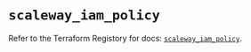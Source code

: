 # `scaleway_iam_policy`

Refer to the Terraform Registory for docs: [`scaleway_iam_policy`](https://www.terraform.io/docs/providers/scaleway/r/iam_policy).
